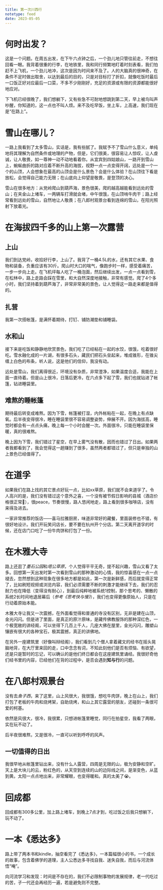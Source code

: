 ```yaml
---
title: 第一次川西行
notetype: feed
date: 2023-05-05
---
```


# 何时出发？

这是一个问题。在周五出发，在下午六点钟之后，一个劲儿地只管往前走，不想往回看一眼。我背着很重的行李，在地铁里，我和同行频繁地盯着时刻表看，我们怕赶不上飞机，一个劲儿地冲，这次是因为时间来不及了。人的大脑真的很神奇，在条件不足时做出取舍，以达到最后的目的，只是对目标打了折扣，就像吃饭时最后一口饭正好对应最后一口菜，不多不少刚刚好，充足的资源或有限的资源都能很好地应对。

下飞机已经很晚了，我们想躺下，又有些急不可耐地想跳到第二天，早上被鸟叫声吵醒，你知道的，这一点也不叫人烦。来不及吃早饭，坐上车，上高速，我们现在是“在路上”。

# 雪山在哪儿？

一路上我看到了太多雪山，实话是，我有些腻了。我赋予不了雪山什么意义，单纯地将其理解为自然条件或地理的产物，但是，它们很美，很容易让人惊叹，让人虔诚，让人敬畏，如一尊神一动不动地看着你。从宜宾到四姑娘山，一路开到雪山上，蜿蜒曲折的路对应着不断升高的海拔，视野一点一点变得开阔，远处是一个一个的山顶，人会想象在最高的山顶会是什么景色？会是什么体验？在山顶往下看是放松，会觉得自己能力无限；在山底向上仰望是敬畏，是登顶的决心。

雪山在很多地方：从党岭爬山到葫芦海，景色很美，爬的越高越能看到远处的雪山；在夹金山上堵车，一两辆车打滑就会堵，中午很饿，在山顶啃牛肉干；路上经常看到远处的雪山，自然地让人敬畏；在八郎村观景台看到连绵的雪山，在阳光照射下放着光。

# 在海拔四千多的山上第一次露营

## 上山

我们到达党岭，收拾好行李，上山了。我背了一桶4.5L的水，还有其它水果、食物和装备，负重应该有30斤。爬山时大口的喘气，像跑步时一样，感受着痛苦，一步一步向上走。在飞机坪每人吃了一桶泡面，然后继续出发，一点一点看到雪，在松林中，路上走路会踩在雪里，和大自然深度地接触，非常有感觉。爬了4个多小时，我们坚持着到葫芦海了，非常非常美的景色，让人觉得这一路走来都是值得的。

## 扎营

我第一次搭帐篷，是满怀着期待，打钉、铺防潮垫和铺睡袋。

## 水和山

接下来是吃饭和静静地欣赏景色，我们吃了已经粘在一起的水饺，很饿，吃着很好吃。雪水融化成的一片湖，有很多石头，藏民们把石头垒起来，堆成锥形，在锥尖缠上白色的布条，听人说，这是他们的信仰，我没有动。

远处是雪山，我们离得很近，环境没有杂质，非常澄净，如果温度合适，我能在上面一直待着。但是山上很冷，日落后更冷，在六点多下起了雪，我们也就钻进了帐篷，钻进睡袋里。

## 难熬的睡帐篷

期待最后转变成难熬。因为下雪，帐篷被打湿，内外帐粘在一起，在晚上有点缺氧。后半夜变得很冷，睡在睡袋里很不容易调整姿势，伸展不开。因为海拔高，睡觉时都会有一点点头痛，晚上每一个小时会醒一次。外面很冷，只能在睡袋里保暖，真的很难熬。

晚上因为下雪，我们错过了星空，在早上雾气没有散，因而也错过了日出。如果两者我都看到了，我会觉得这一趟赚到了很多，虽然两者都错过了，但只是单独的山上景色已经值得了。

# 在道孚

如果我们在路上找的其它景点好玩一点，比如xx草原，我们就不会来道孚了。令人高兴的是，我们没有错过这个意外之喜，一个没有被节假日影响的县城（酒店价格很正常🐶），很peace，节奏很慢，路人悠闲地走，路上看到很多咖啡店，没有来得及进去。

一家非常推荐的饭店——喜马拉雅厨房，味道非常好的藏餐，里面装修也不错，有很好地设计。我们开玩笑问店长，要不要在杭州开个分店。第二天离开道孚的时候，还在店门口吃了一份牛肉饼和打包了一份。

# 在木雅大寺

路上还逛了*墨石公园*和*塔公草原*，个人觉得平平无奇，提不起兴趣，雪山又看了太多。回想第一天出发时第一次看到雪山的那种激动的心情，我的惊喜感在一点一点褪去，忽然想到这种现象在很多地方都是如此，第一次是新鲜感，而后就变得正常了，比如刷短视频或浏览内容，我们必须需要不断的刺激才能继续下去，我们的忍耐力也在降低（变得没有耐心），到最后纯粹地被系统1控制，那个思考的、懒散的系统2长时间地退居幕后（*参考《思考快与慢》*），我们也变得更像原始人，只是在行动着原始本能。

木雅大寺让我又一次震撼，在外面看觉得和普通的寺没有区别，无非是建在山顶，金光闪闪。但是进了里面，是真正的原汁原味，是藏传佛教服饰的那种深红色，一个极宽敞的讲经阁，可以坐得下几百上千人，几座大佛在屋里，金光闪闪，雕塑山镶嵌有很大的各种宝石，极其震撼，真正的讲佛地。

在另外一座建筑里（好像叫辩经阁），我们看到几个僧人拿着藏文的经书在摇头晃脑地背，在大厅里来回的走，口中念念有词，不知此刻他们是否有烦恼、有欲望，还是只是暂时的忘记，可以确认的是他们终日都会在这座建筑里诵经。我很好奇他们经书里的内容，已经他们在背的过程中，是否会遇到**知与行**的问题。

# 在八郎村观景台

没有去*鱼子西*，来了这里，山上风很大，我很饿，想吃牛肉饼，晚上在山上，我们打包了老板的牛肉和烧烤架，自助烧烤，和山上其它露营的朋友，还碰到一条很可爱的柯基。

依然是风很大，很冷，我很累，只想进帐篷里睡觉，同行在拍星空，我看了两眼，实在玩不动了。

后半夜很难熬，又是很冷，一直可以听到呼呼的风声。

## 一切值得的日出

我很早地从帐篷里钻出来，没有什么人露营，四周是无限的山，极为安静和空旷。天上是大块儿的云，粉红色的，从天空到连续的山的边际线之间，是渐变色，从蓝到黄。太阳一点点地出来，非常耀眼，也变得暖和。真的太美了😭。

# 回成都

回成都有300多公里，加上路上堵车，到晚上7点才到，吃过饭之后我只想躺下，玩不动了。

# 一本《悉达多》

路上带了两本书和kindle，抽空看完了《悉达多》，一本篇幅很小的书，一个成长的故事，包含着佛学的道理，主人公悉达多寻找自我、迷失自我，而后与河流体悟“唵”。

向河流学习和发现：时间是不存在的，我们不必限制事物的发展规律，老一代吃过的苦，子一代还会再经历一遍，若是避免则不完整。
